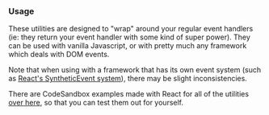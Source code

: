 ### Usage

These utilities are designed to "wrap" around your regular event handlers (ie: they return your event handler with some kind of super power). They can be used with vanilla Javascript, or with pretty much any framework which deals with DOM events. 

Note that when using with a framework that has its own event system (such as [React's SyntheticEvent system](https://reactjs.org/docs/events.html)), there may be slight inconsistencies.

There are CodeSandbox examples made with React for all of the utilities [over here](https://codesandbox.io/dashboard/sandboxes/browser-event-utils), so that you can test them out for yourself.
